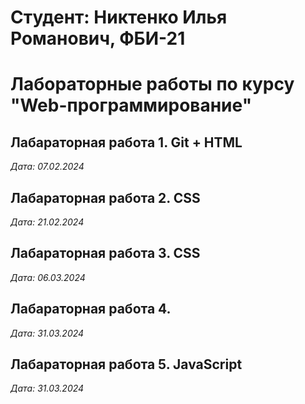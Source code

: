 #   Студент: Никтенко Илья Романович, ФБИ-21

# Лабораторные работы по курсу "Web-программирование"

## Лабараторная работа 1. Git + HTML

*Дата: 07.02.2024*

## Лабараторная работа 2. CSS

*Дата: 21.02.2024*

## Лабараторная работа 3. CSS

*Дата: 06.03.2024*

## Лабараторная работа 4. 

*Дата: 31.03.2024*

## Лабараторная работа 5. JavaScript

*Дата: 31.03.2024*